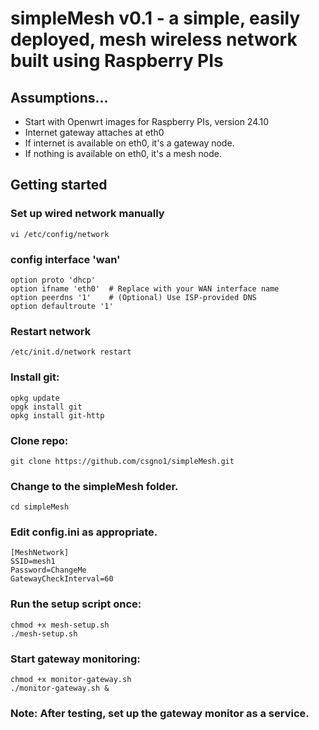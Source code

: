 # simpleMesh v0.1 - a simple, easily deployed, mesh wireless network built using Raspberry PIs

## Assumptions...

- Start with Openwrt images for Raspberry PIs, version 24.10
- Internet gateway attaches at eth0
- If internet is available on eth0, it's a gateway node.
- If nothing is available on eth0, it's a mesh node.

## Getting started

### Set up wired network manually
    vi /etc/config/network
### config interface 'wan'
    option proto 'dhcp'
    option ifname 'eth0'  # Replace with your WAN interface name
    option peerdns '1'    # (Optional) Use ISP-provided DNS
    option defaultroute '1'

### Restart network

    /etc/init.d/network restart

### Install git:
    opkg update
    opgk install git
    opkg install git-http

### Clone repo:<br>
    git clone https://github.com/csgno1/simpleMesh.git

### Change to the simpleMesh folder.
    cd simpleMesh

### Edit config.ini as appropriate.

    [MeshNetwork]
    SSID=mesh1
    Password=ChangeMe
    GatewayCheckInterval=60

### Run the setup script once:
    chmod +x mesh-setup.sh
    ./mesh-setup.sh

### Start gateway monitoring:
    chmod +x monitor-gateway.sh
    ./monitor-gateway.sh &
### Note: After testing, set up the gateway monitor as a service.

